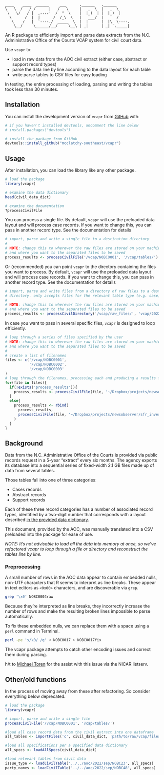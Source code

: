 
<!-- README.md is generated from README.Rmd. Please edit that file -->

    ____    ____  ______     ___      .______   .______      
    \   \  /   / /      |   /   \     |   _  \  |   _  \     
     \   \/   / |  ,----'  /  ^  \    |  |_)  | |  |_)  |    
      \      /  |  |      /  /_\  \   |   ___/  |      /     
       \    /   |  `----./  _____  \  |  |      |  |\  \----.
        \__/     \______/__/     \__\ | _|      | _| `._____|
                                                             

<!-- badges: start -->
<!-- badges: end -->

An R package to efficiently import and parse data extracts from the N.C.
Administrative Office of the Courts VCAP system for civil court data.

Use `vcapr` to:

-   load in raw data from the AOC civil extract (either case, abstract
    or support record types)
-   parse the data line by line according to the data layout for each
    table
-   write parse tables to CSV files for easy loading

In testing, the entire processing of loading, parsing and writing the
tables took less than 30 minutes.

## Installation

You can install the development version of `vcapr` from
[GitHub](https://github.com/) with:

``` r
# if you haven't installed devtools, uncomment the line below
# install.packages("devtools")

# install the package from GitHub
devtools::install_github("mcclatchy-southeast/vcapr")
```

## Usage

After installation, you can load the library like any other package.

``` r
# load the package
library(vcapr)

# examine the data dictionary
head(civil_data_dict)

# examine the documentation
?processCivilFile
```

You can process a single file. By default, `vcapr` will use the
preloaded data layout and will process case records. If you want to
change this, you can pass in another record type. See the documentation
for details

``` r
# import, parse and write a single file to a destination directory
#
# NOTE: change this to wherever the raw files are stored on your machine
# and where you want to the separated files to be saved
process_results <- processCivilFile('/vcap/NOBC0001', '/vcap/tables/')
```

Or (recommended) you can point `vcapr` to the directory containing the
files you want to process. By default, `vcapr` will use the preloaded
data layout and will process case records. If you want to change this,
you can pass in another record type. See the documentation for details

``` r
# import, parse and write files from a directory of raw files to a destination
# directory. only accepts files for the relevant table type (e.g. case)
# 
# NOTE: change this to wherever the raw files are stored on your machine
# and where you want to the separated files to be saved
process_results <- processCivilDirectory('/vcap/raw_files/', 'vcap/2022/tables/')
```

In case you want to pass in several specific files, `vcapr` is designed
to loop efficiently.

``` r
# loop through a series of files specified by the user
# NOTE: change this to wherever the raw files are stored on your machine
# and where you want to the separated files to be saved
#
# create a list of filenames
files <- c('/vcap/NOBC0001',
           '/vcap/NOBC0002',
           '/vcap/NOBC0003'
)
# loop through the filenames, processing each and producing a results file
for(file in files){
  if(!exists('process_results')){
    process_results <- processCivilFile(file, '~/Dropbox/projects/newsobserver/sfr_investors/data/aoc/2022/upload_test/')
  }
  else{
    process_results <- rbind(
      process_results,
      processCivilFile(file, '~/Dropbox/projects/newsobserver/sfr_investors/data/aoc/2022/upload_test/')
    )
  }
}
```

## Background

Data from the N.C. Administrative Office of the Courts is provided via
public records request in a 5-year “extract” every six months. The
agency exports its database into a sequential series of fixed-width 2.1
GB files made up of data from several tables.

Those tables fall into one of three categories:

-   Cases records
-   Abstract records
-   Support records

Each of these three record categories has a number of associated record
types, identified by a two-digit number that corresponds with a layout
described [in the provided data
dictionary](https://www.documentcloud.org/documents/23070366-nc-aoc-vcap-extract-file-layout).

This document, provided by the AOC, was manually translated into a CSV
preloaded into the package for ease of use.

*NOTE: It’s not advisable to load all the data into memory at once, so
we’ve refactored vcapr to loop through a file or directory and
reconstruct the tables line by line.*

### Preprocessing

A small number of rows in the AOC data appear to contain embedded nulls,
non-UTF characters that R seems to interpret as line breaks. These
appear in text editors as `<0x00>` characters, and are discoverable via
`grep`.

``` bash
grep '\x0' NOBC0004raw
```

Because they’re interpreted as line breaks, they incorrectly increase
the number of rows and make the resulting broken lines impossible to
parse automatically.

To fix these embedded nulls, we can replace them with a space using a
`perl` command in Terminal.

``` bash
perl -pe 's/\0/ /g' < NOBC0017 > NOBC0017fix
```

The vcapr package attempts to catch other encoding issues and correct
them during parsing.

h/t to [Michael Toren](https://twitter.com/michael_toren) for the assist
with this issue via the NICAR listserv.

## Other/old functions

In the process of moving away from these after refactoring. So consider
everything below deprecated.

``` r
# load the package
library(vcapr)

# import, parse and write a single file
processCivilFile('/vcap/NOBC0001', 'vcap/tables/')

#load all case record data from the civil extract into one dataframe
all_tables <- importFiles('c', civil_data_dict, 'path/to/raw/vcap/files/')

#load all specifications per a specified data dictionary
all_specs <- loadAllSpecs(civil_data_dict)

#load relevant tables from civil data
issue_type <- loadCivilTable('../../aoc/2022/sep/NOBC23', all_specs)
party_names <- loadCivilTable('../../aoc/2022/sep/NOBC48', all_specs)
```

<!--You'll still need to render `README.Rmd` regularly, to keep `README.md` up-to-date. `devtools::build_readme()` is handy for this. You could also use GitHub Actions to re-render `README.Rmd` every time you push. An example workflow can be found here: <https://github.com/r-lib/actions/tree/v1/examples>.\-->
